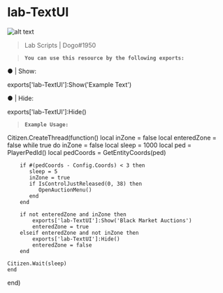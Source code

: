 # lab-TextUI

![alt text](https://media.discordapp.net/attachments/845707687755907092/959933813042085908/unknown.png?width=1277&height=910)

> Lab Scripts | Dogo#1950

> __`You can use this resource by the following exports:`__

●  | Show:

exports['lab-TextUI']:Show('Example Text')

●  | Hide:

exports['lab-TextUI']:Hide()

> __`Example Usage:`__

Citizen.CreateThread(function()
    local inZone = false
    local enteredZone = false
    while true do
        inZone = false
        local sleep = 1000
        local ped = PlayerPedId()
	      local pedCoords = GetEntityCoords(ped)
            
        if #(pedCoords - Config.Coords) < 3 then
           sleep = 5
           inZone = true
           if IsControlJustReleased(0, 38) then                   
              OpenAuctionMenu()
           end
        end

        if not enteredZone and inZone then
            exports['lab-TextUI']:Show('Black Market Auctions')
            enteredZone = true
        elseif enteredZone and not inZone then
            exports['lab-TextUI']:Hide()
            enteredZone = false
        end

    Citizen.Wait(sleep)
    end
end)

